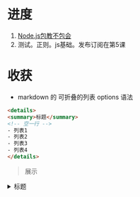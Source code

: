 # 进度
 1. [Node.js包教不包会](https://github.com/alsotang/node-lessons)
 2. 测试。正则。js基础。发布订阅在第5课

# 收获 
 - markdown 的 可折叠的列表 options 语法
 ```html
 <details>
 <summary>标题</summary>
 <!-- 空一行 -->
 - 列表1
 - 列表2
 - 列表3
 - 列表4
 </details>
 ``` 
 > 展示
  <details>
 <summary>标题</summary>

 - 列表1
 - 列表2
 - 列表3
 - 列表4
 </details>